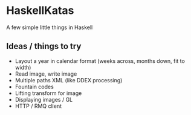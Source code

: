 HaskellKatas
============

A few simple little things in Haskell

Ideas / things to try
----------------------
 - Layout a year in calendar format (weeks across, months down, fit to width)
 - Read image, write image
 - Multiple paths XML (like DDEX processing)
 - Fountain codes
 - Lifting transform for image
 - Displaying images / GL
 - HTTP / RMQ client
